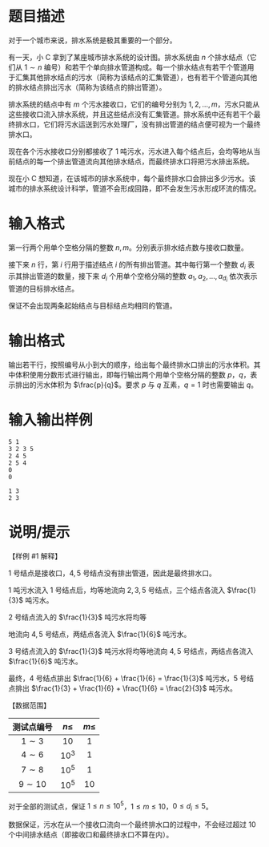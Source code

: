 # 题目描述

对于一个城市来说，排水系统是极其重要的一个部分。

有一天，小 C 拿到了某座城市排水系统的设计图。排水系统由 $n$ 个排水结点（它们从 $1 \sim n$ 编号）和若干个单向排水管道构成。每一个排水结点有若干个管道用于汇集其他排水结点的污水（简称为该结点的汇集管道），也有若干个管道向其他的排水结点排出污水（简称为该结点的排出管道）。

排水系统的结点中有 $m$ 个污水接收口，它们的编号分别为 $1, 2, \ldots , m$，污水只能从这些接收口流入排水系统，并且这些结点没有汇集管道。排水系统中还有若干个最终排水口，它们将污水运送到污水处理厂，没有排出管道的结点便可视为一个最终排水口。

现在各个污水接收口分别都接收了 $1$ 吨污水，污水进入每个结点后，会均等地从当前结点的每一个排出管道流向其他排水结点，而最终排水口将把污水排出系统。

现在小 C 想知道，在该城市的排水系统中，每个最终排水口会排出多少污水。该城市的排水系统设计科学，管道不会形成回路，即不会发生污水形成环流的情况。

# 输入格式

第一行两个用单个空格分隔的整数 $n, m$。分别表示排水结点数与接收口数量。

接下来 $n$ 行，第 $i$ 行用于描述结点 $i$ 的所有排出管道。其中每行第一个整数 $d_i$ 表示其排出管道的数量，接下来 $d_i$ 个用单个空格分隔的整数 $a_1, a_2, \ldots , a_{d_i}$ 依次表示管道的目标排水结点。

保证不会出现两条起始结点与目标结点均相同的管道。

# 输出格式

输出若干行，按照编号从小到大的顺序，给出每个最终排水口排出的污水体积。其中体积使用分数形式进行输出，即每行输出两个用单个空格分隔的整数 $p$，$q$，表示排出的污水体积为 $\frac{p}{q}$。要求 $p$ 与 $q$ 互素，$q = 1$ 时也需要输出 $q$。

# 输入输出样例

```input1
5 1
3 2 3 5
2 4 5
2 5 4
0
0
```

```output1
1 3
2 3
```

# 说明/提示

【样例 #1 解释】

$1$ 号结点是接收口，$4, 5$ 号结点没有排出管道，因此是最终排水口。

$1$ 吨污水流入 $1$ 号结点后，均等地流向 $2, 3, 5$ 号结点，三个结点各流入 $\frac{1}{3}$ 吨污水。

$2$ 号结点流入的 $\frac{1}{3}$ 吨污水将均等

地流向 $4, 5$ 号结点，两结点各流入 $\frac{1}{6}$ 吨污水。

$3$ 号结点流入的 $\frac{1}{3}$ 吨污水将均等地流向 $4, 5$ 号结点，两结点各流入 $\frac{1}{6}$ 吨污水。

最终，$4$ 号结点排出 $\frac{1}{6} + \frac{1}{6} = \frac{1}{3}$ 吨污水，$5$ 号结点排出 $\frac{1}{3} + \frac{1}{6} + \frac{1}{6} = \frac{2}{3}$ 吨污水。

【数据范围】

| 测试点编号  | $n \leq$ | $m \leq$ |
| :---------: | :------: | :------: |
| $1 \sim 3$  |   $10$   |   $1$    |
| $4 \sim 6$  | ${10}^3$ |   $1$    |
| $7 \sim 8$  | ${10}^5$ |   $1$    |
| $9 \sim 10$ | ${10}^5$ |   $10$   |

对于全部的测试点，保证 $1 \leq n \leq {10}^5$，$1 \leq m \leq 10$，$0 \leq d_i \leq 5$。

数据保证，污水在从一个接收口流向一个最终排水口的过程中，不会经过超过 $10$ 个中间排水结点（即接收口和最终排水口不算在内）。
